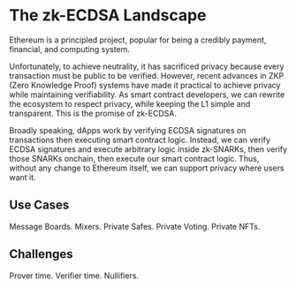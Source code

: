 # The zk-ECDSA Landscape

Ethereum is a principled project, popular for being a credibly payment, financial, and computing system.

Unfortunately, to achieve neutrality, it has sacrificed privacy because every transaction must be public to be verified. However, recent advances in ZKP (Zero Knowledge Proof) systems have made it practical to achieve privacy while maintaining verifiability. As smart contract developers, we can rewrite the ecosystem to respect privacy, while keeping the L1 simple and transparent. This is the promise of zk-ECDSA.

Broadly speaking, dApps work by verifying ECDSA signatures on transactions then executing smart contract logic. Instead, we can verify ECDSA signatures and execute arbitrary logic inside zk-SNARKs, then verify those SNARKs onchain, then execute our smart contract logic. Thus, without any change to Ethereum itself, we can support privacy where users want it.

## Use Cases

Message Boards.
Mixers.
Private Safes.
Private Voting.
Private NFTs.

## Challenges

Prover time.
Verifier time.
Nullifiers.